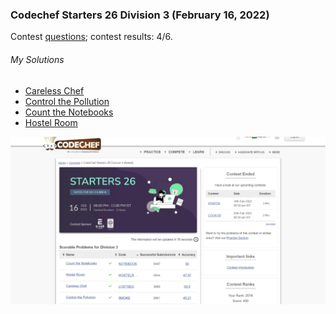 ### Codechef Starters 26 Division 3 (February 16, 2022)
Contest [questions](https://www.codechef.com/START26C?order=desc&sortBy=successful_submissions); 
contest results: 4/6.

###### My Solutions
* [Careless Chef](https://github.com/ez2rok/coding-contests/blob/main/week5/contests/codechef_starters_26_division_3/careless_chef.py)
* [Control the Pollution](https://github.com/ez2rok/coding-contests/blob/main/week5/contests/codechef_starters_26_division_3/control_the_pollution.py)
* [Count the Notebooks](https://github.com/ez2rok/coding-contests/blob/main/week5/contests/codechef_starters_26_division_3/count_the_notebooks.py)
* [Hostel Room](https://github.com/ez2rok/coding-contests/blob/main/week5/contests/codechef_starters_26_division_3/hostel_room.py)

<img src="codechef_starters_26_division_3.png" alt="Screenshot of my contest results." width="800"/>

